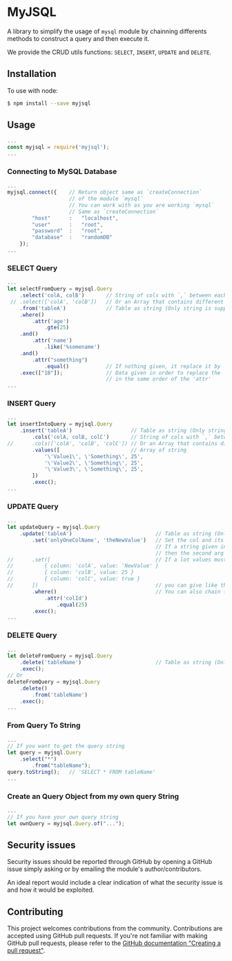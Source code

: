 
MyJSQL
=============

A library to simplify the usage of `mysql` module by chainning differents methods to construct a query and then execute it.

We provide the CRUD utils functions: `SELECT`, `INSERT`, `UPDATE` and `DELETE`.



Installation
------------

To use with node:

```bash
$ npm install --save myjsql
```



Usage
-----------------

```javascript
...
const myjsql = require('myjsql');
...
```


### Connecting to MySQL Database


```javascript
...
myjsql.connect({    // Return object same as `createConnection` 
                    // of the module `mysql`
                    // You can work with as you are working `mysql`
                    // Same as `createConnection`
        "host"      :   "localhost", 
        "user"      :   "root", 
        "password"  :   "root", 
        "database"  :   "randomDB"
    });
...
```


### SELECT Query


```javascript
...
let selectFromQuery = myjsql.Query
    .select('colA, colB')       // String of cols with `,` between each col
 // .select(['colA', 'colB'])   // Or an Array that contains different cols
    .from('tableA')             // Table as string (Only string is supported)
    .where()
        .attr('age')
            .gte(25)
    .and()
        .attr('name')
            .like('%somename')
    .and()
        .attr("something")
            .equal()            // If nothing given, it replace it by '?'
    .exec(["18"]);              // Data given in order to replace the '?' value
                                // in the same order of the 'attr'
...
```


### INSERT Query


```javascript
...
let insertIntoQuery = myjsql.Query
    .insert('tableA')                   // Table as string (Only string is supported)
        .cols('colA, colB, colC')       // String of cols with `,` between each col
//      .cols(['colA', 'colB', 'colC']) // Or an Array that contains different cols
        .values([                       // Array of string
            '\'Value1\', \'Something\', 25', 
            '\'Value2\', \'Something\', 25', 
            '\'Value3\', \'Something\', 25', 
        ])
        .exec();
...
```


### UPDATE Query


```javascript
...
let updateQuery = myjsql.Query
    .update('tableA')                           // Table as string (Only string is supported)
        .set('onlyOneColName', 'theNewValue')   // Set the col and its value
                                                // If a string given in 1st arg, 
                                                // then the second arg its value is '?'
//      .set([                                  // If a lot values must be changed,
//          { column: 'colA', value: 'NewValue' }
//          { column: 'colB', value: 25 }
//          { column: 'colC', value: true }
//      ])                                      // you can give like this
        .where()                                // You can also chain it with where
            .attr('colId')
                .equal(25)
        .exec();
...
```


### DELETE Query


```javascript
...
let deleteFromQuery = myjsql.Query
    .delete('tableName')                        // Table as string (Only string is supported)
    .exec();
// Or
deleteFromQuery = myjsql.Query
    .delete()
        .from('tableName')
    .exec();
...
```


### From Query To String


```javascript
...
// If you want to get the query string
let query = myjsql.Query
    .select("*")
        .from("tableName");
query.toString();   // 'SELECT * FROM tableName'
...
```


### Create an Query Object from my own query String


```javascript
...
// If you have your own query string
let ownQuery = myjsql.Query.of("...");
```



Security issues
-----------------------------------



Security issues should be reported through GitHub by opening a GitHub issue 
simply asking or by emailing the module's author/contributors.

An ideal report would include a clear indication of what the security issue is
and how it would be exploited.



Contributing
-----------------------------------



This project welcomes contributions from the community. Contributions are
accepted using GitHub pull requests. If you're not familiar with making
GitHub pull requests, please refer to the
[GitHub documentation "Creating a pull request"](https://help.github.com/articles/creating-a-pull-request/).

